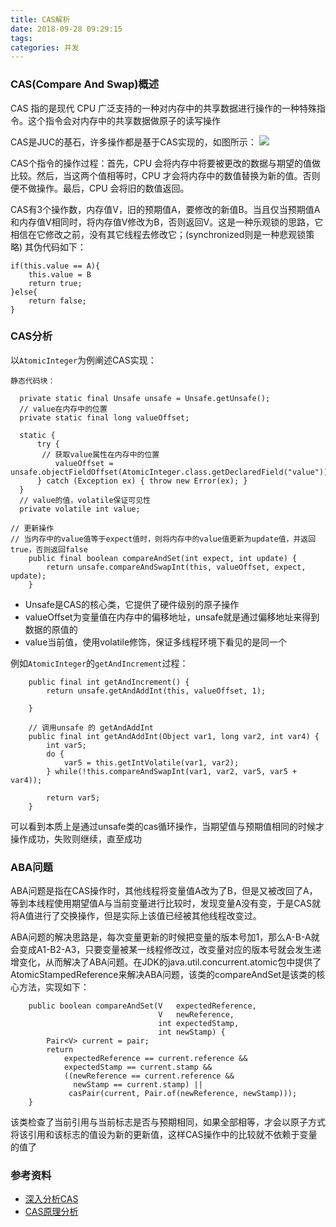 ```yaml
---
title: CAS解析
date: 2018-09-28 09:29:15
tags:
categories: 并发
---
```

### CAS(Compare And Swap)概述
 CAS 指的是现代 CPU 广泛支持的一种对内存中的共享数据进行操作的一种特殊指令。这个指令会对内存中的共享数据做原子的读写操作
 
CAS是JUC的基石，许多操作都是基于CAS实现的，如图所示：
![](http://odu0tqqax.bkt.clouddn.com/cas.png)

CAS个指令的操作过程：首先，CPU 会将内存中将要被更改的数据与期望的值做比较。然后，当这两个值相等时，CPU 才会将内存中的数值替换为新的值。否则便不做操作。最后，CPU 会将旧的数值返回。

CAS有3个操作数，内存值V，旧的预期值A，要修改的新值B。当且仅当预期值A和内存值V相同时，将内存值V修改为B，否则返回V。这是一种乐观锁的思路，它相信在它修改之前，没有其它线程去修改它；(synchronized则是一种悲观锁策略)
其伪代码如下：

``` 
if(this.value == A){
	this.value = B
	return true;
}else{
	return false;
}
```

### CAS分析
以`AtomicInteger`为例阐述CAS实现：

``` 
静态代码块：

  private static final Unsafe unsafe = Unsafe.getUnsafe();
  // value在内存中的位置
  private static final long valueOffset;

  static {
      try {
       // 获取value属性在内存中的位置
          valueOffset = unsafe.objectFieldOffset(AtomicInteger.class.getDeclaredField("value"));
      } catch (Exception ex) { throw new Error(ex); }
  }
  // value的值，volatile保证可见性
  private volatile int value;
  
// 更新操作
// 当内存中的value值等于expect值时，则将内存中的value值更新为update值，并返回true，否则返回false
    public final boolean compareAndSet(int expect, int update) {
        return unsafe.compareAndSwapInt(this, valueOffset, expect, update);
    }
```
- Unsafe是CAS的核心类，它提供了硬件级别的原子操作
- valueOffset为变量值在内存中的偏移地址，unsafe就是通过偏移地址来得到数据的原值的
- value当前值，使用volatile修饰，保证多线程环境下看见的是同一个



例如`AtomicInteger`的`getAndIncrement`过程：
``` 
    public final int getAndIncrement() {
        return unsafe.getAndAddInt(this, valueOffset, 1);
        
    }
    
    // 调用unsafe 的 getAndAddInt
    public final int getAndAddInt(Object var1, long var2, int var4) {
        int var5;
        do {
            var5 = this.getIntVolatile(var1, var2);
        } while(!this.compareAndSwapInt(var1, var2, var5, var5 + var4));

        return var5;
    }
```
可以看到本质上是通过unsafe类的cas循环操作，当期望值与预期值相同的时候才操作成功，失败则继续，直至成功

### ABA问题

ABA问题是指在CAS操作时，其他线程将变量值A改为了B，但是又被改回了A，等到本线程使用期望值A与当前变量进行比较时，发现变量A没有变，于是CAS就将A值进行了交换操作，但是实际上该值已经被其他线程改变过。

ABA问题的解决思路是，每次变量更新的时候把变量的版本号加1，那么A-B-A就会变成A1-B2-A3，只要变量被某一线程修改过，改变量对应的版本号就会发生递增变化，从而解决了ABA问题。在JDK的java.util.concurrent.atomic包中提供了AtomicStampedReference来解决ABA问题，该类的compareAndSet是该类的核心方法，实现如下：
``` 
    public boolean compareAndSet(V   expectedReference,
                                 V   newReference,
                                 int expectedStamp,
                                 int newStamp) {
        Pair<V> current = pair;
        return
            expectedReference == current.reference &&
            expectedStamp == current.stamp &&
            ((newReference == current.reference &&
              newStamp == current.stamp) ||
             casPair(current, Pair.of(newReference, newStamp)));
    }
```
该类检查了当前引用与当前标志是否与预期相同，如果全部相等，才会以原子方式将该引用和该标志的值设为新的更新值，这样CAS操作中的比较就不依赖于变量的值了

### 参考资料

- [深入分析CAS](http://cmsblogs.com/?p=2235)
- [CAS原理分析](https://juejin.im/post/5a73cbbff265da4e807783f5)